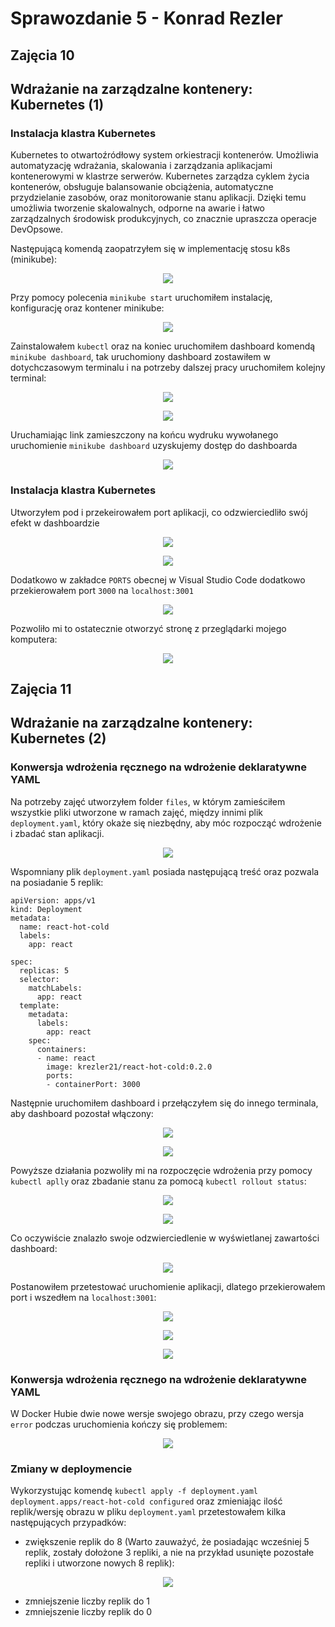 # Sprawozdanie 5 - Konrad Rezler
## Zajęcia 10
## Wdrażanie na zarządzalne kontenery: Kubernetes (1)
### Instalacja klastra Kubernetes

Kubernetes to otwartoźródłowy system orkiestracji kontenerów. Umożliwia automatyzację wdrażania, skalowania i zarządzania aplikacjami kontenerowymi w klastrze serwerów. Kubernetes zarządza cyklem życia kontenerów, obsługuje balansowanie obciążenia, automatyczne przydzielanie zasobów, oraz monitorowanie stanu aplikacji. Dzięki temu umożliwia tworzenie skalowalnych, odporne na awarie i łatwo zarządzalnych środowisk produkcyjnych, co znacznie upraszcza operacje DevOpsowe.

Następującą komendą zaopatrzyłem się w implementację stosu k8s (minikube):
<p align="center">
 <img src="https://github.com/InzynieriaOprogramowaniaAGH/MDO2024_INO/blob/KR409837/ITE/GCL4/KR409837/Sprawozdanie5/Sprawozdanie10-png/1.1%20Zaopatrz%20si%C4%99%20w%20implementacj%C4%99%20stosu%20k8s%20minikube.png">
</p>

Przy pomocy polecenia `minikube start` uruchomiłem instalację, konfigurację oraz kontener minikube:
<p align="center">
 <img src="https://github.com/InzynieriaOprogramowaniaAGH/MDO2024_INO/blob/KR409837/ITE/GCL4/KR409837/Sprawozdanie5/Sprawozdanie10-png/1.2 Zaopatrz się w implementację stosu k8s minikube.png">
</p>

Zainstalowałem `kubectl` oraz na koniec uruchomiłem dashboard komendą `minikube dashboard`, tak uruchomiony dashboard zostawiłem w dotychczasowym terminalu i na potrzeby dalszej pracy uruchomiłem kolejny terminal:
<p align="center">
 <img src="https://github.com/InzynieriaOprogramowaniaAGH/MDO2024_INO/blob/KR409837/ITE/GCL4/KR409837/Sprawozdanie5/Sprawozdanie10-png/2. intalacja kubectl.png">
</p>
<p align="center">
 <img src="https://github.com/InzynieriaOprogramowaniaAGH/MDO2024_INO/blob/KR409837/ITE/GCL4/KR409837/Sprawozdanie5/Sprawozdanie10-png/2.1 intalacja kubectl.png">
</p>

Uruchamiając link zamieszczony na końcu wydruku wywołanego uruchomienie `minikube dashboard` uzyskujemy dostęp do dashboarda
<p align="center">
 <img src="https://github.com/InzynieriaOprogramowaniaAGH/MDO2024_INO/blob/KR409837/ITE/GCL4/KR409837/Sprawozdanie5/Sprawozdanie10-png/3.1.1 pusty dashboard.png">
</p>

### Instalacja klastra Kubernetes
Utworzyłem pod i przekeirowałem port aplikacji, co odzwierciedliło swój efekt w dashboardzie
<p align="center">
 <img src="https://github.com/InzynieriaOprogramowaniaAGH/MDO2024_INO/blob/KR409837/ITE/GCL4/KR409837/Sprawozdanie5/Sprawozdanie10-png/3. utworzenie poda i przekierowanie portu.png">
</p>
<p align="center">
 <img src="https://github.com/InzynieriaOprogramowaniaAGH/MDO2024_INO/blob/KR409837/ITE/GCL4/KR409837/Sprawozdanie5/Sprawozdanie10-png/3.2 widok z dashboarda.png">
</p>

Dodatkowo w zakładce `PORTS` obecnej w Visual Studio Code dodatkowo przekierowałem port `3000` na `localhost:3001`
<p align="center">
 <img src="https://github.com/InzynieriaOprogramowaniaAGH/MDO2024_INO/blob/KR409837/ITE/GCL4/KR409837/Sprawozdanie5/Sprawozdanie10-png/3.1 przekierowalem port.png">
</p>

Pozwoliło mi to ostatecznie otworzyć stronę z przeglądarki mojego komputera:
<p align="center">
 <img src="https://github.com/InzynieriaOprogramowaniaAGH/MDO2024_INO/blob/KR409837/ITE/GCL4/KR409837/Sprawozdanie5/Sprawozdanie10-png/4. otworzenie strony po przekierowaniu portow.png">
</p>

## Zajęcia 11
## Wdrażanie na zarządzalne kontenery: Kubernetes (2)
### Konwersja wdrożenia ręcznego na wdrożenie deklaratywne YAML

Na potrzeby zajęć utworzyłem folder `files`, w którym zamieściłem wszystkie pliki utworzone w ramach zajęć, między innimi plik `deployment.yaml`, który okaże się niezbędny, aby móc rozpocząć wdrożenie i zbadać stan aplikacji. 
<p align="center">
 <img src="https://github.com/InzynieriaOprogramowaniaAGH/MDO2024_INO/blob/KR409837/ITE/GCL4/KR409837/Sprawozdanie5/Sprawozdanie11-png/1. utworzenie folderu i pliku.png">
</p>

Wspomniany plik `deployment.yaml` posiada następującą treść oraz pozwala na posiadanie 5 replik:
```
apiVersion: apps/v1
kind: Deployment
metadata:
  name: react-hot-cold
  labels:
    app: react

spec:
  replicas: 5
  selector:
    matchLabels:
      app: react
  template:
    metadata:
      labels:
        app: react
    spec:
      containers:
      - name: react
        image: krezler21/react-hot-cold:0.2.0
        ports:
        - containerPort: 3000
```

Następnie uruchomiłem dashboard i przełączyłem się do innego terminala, aby dashboard pozostał włączony:
<p align="center">
 <img src="https://github.com/InzynieriaOprogramowaniaAGH/MDO2024_INO/blob/KR409837/ITE/GCL4/KR409837/Sprawozdanie5/Sprawozdanie11-png/3. wystartowalem minikube'a.png">
</p>
<p align="center">
 <img src="https://github.com/InzynieriaOprogramowaniaAGH/MDO2024_INO/blob/KR409837/ITE/GCL4/KR409837/Sprawozdanie5/Sprawozdanie11-png/4. w drugim terminalu uruchomilem dashboard.png">
</p>

Powyższe działania pozwoliły mi na rozpoczęcie wdrożenia przy pomocy `kubectl aplly` oraz zbadanie stanu za pomocą `kubectl rollout status`:
<p align="center">
 <img src="https://github.com/InzynieriaOprogramowaniaAGH/MDO2024_INO/blob/KR409837/ITE/GCL4/KR409837/Sprawozdanie5/Sprawozdanie11-png/5. Rozpocznij wdrożenie za pomocą kubectl apply.png">
</p>
<p align="center">
 <img src="https://github.com/InzynieriaOprogramowaniaAGH/MDO2024_INO/blob/KR409837/ITE/GCL4/KR409837/Sprawozdanie5/Sprawozdanie11-png/6. Zbadaj stan za pomocą kubectl rollout status.png">
</p>

Co oczywiście znalazło swoje odzwierciedlenie w wyświetlanej zawartości dashboard:
<p align="center">
 <img src="https://github.com/InzynieriaOprogramowaniaAGH/MDO2024_INO/blob/KR409837/ITE/GCL4/KR409837/Sprawozdanie5/Sprawozdanie11-png/7.2 dashboard po wdrożeniu za pomocą kubectl apply.png">
</p>

Postanowiłem przetestować uruchomienie aplikacji, dlatego przekierowałem port i wszedłem na `localhost:3001`:
<p align="center">
 <img src="https://github.com/InzynieriaOprogramowaniaAGH/MDO2024_INO/blob/KR409837/ITE/GCL4/KR409837/Sprawozdanie5/Sprawozdanie11-png/7. przekierowalem port.png">
</p>
<p align="center">
 <img src="https://github.com/InzynieriaOprogramowaniaAGH/MDO2024_INO/blob/KR409837/ITE/GCL4/KR409837/Sprawozdanie5/Sprawozdanie11-png/7.1 przekierowalem port.png">
</p>
<p align="center">
 <img src="https://github.com/InzynieriaOprogramowaniaAGH/MDO2024_INO/blob/KR409837/ITE/GCL4/KR409837/Sprawozdanie5/Sprawozdanie11-png/8. uruchomilem aplikacje.png">
</p>

### Konwersja wdrożenia ręcznego na wdrożenie deklaratywne YAML

W Docker Hubie dwie nowe wersje swojego obrazu, przy czego wersja `error` podczas uruchomienia kończy się problemem:
<p align="center">
 <img src="https://github.com/InzynieriaOprogramowaniaAGH/MDO2024_INO/blob/KR409837/ITE/GCL4/KR409837/Sprawozdanie5/Sprawozdanie11-png/9.  Przygotowanie nowego obrazu.png">
</p>

### Zmiany w deploymencie

Wykorzystując komendę `kubectl apply -f deployment.yaml deployment.apps/react-hot-cold configured` oraz zmieniając ilość replik/wersję obrazu w pliku `deployment.yaml` przetestowałem kilka następujących przypadków:
- zwiększenie replik do 8 (Warto zauważyć, że posiadając wcześniej 5 replik, zostały dołożone 3 repliki, a nie na przykład usunięte pozostałe repliki i utworzone nowych 8 replik):
<p align="center">
 <img src="https://github.com/InzynieriaOprogramowaniaAGH/MDO2024_INO/blob/KR409837/ITE/GCL4/KR409837/Sprawozdanie5/Sprawozdanie11-png/11. widok z dashboard, dolozono nowe repliki tak aby sumarycznie bylo 8, a nie po prostu dodano 8.png">
</p>

- zmniejszenie liczby replik do 1
- zmniejszenie liczby replik do 0

